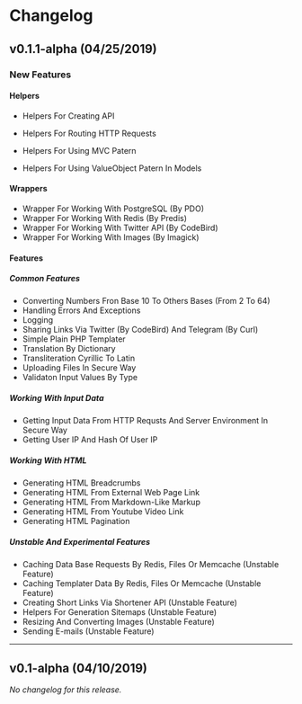 # Changelog

## v0.1.1-alpha (04/25/2019)

### New Features

#### Helpers

-   Helpers For Creating API

-   Helpers For Routing HTTP Requests

-   Helpers For Using MVC Patern

-   Helpers For Using ValueObject Patern In Models

#### Wrappers

-   Wrapper For Working With PostgreSQL (By PDO)
-   Wrapper For Working With Redis (By Predis)
-   Wrapper For Working With Twitter API (By CodeBird)
-   Wrapper For Working With Images (By Imagick)

#### Features

##### Common Features

-   Converting Numbers Fron Base 10 To Others Bases (From 2 To 64)
-   Handling Errors And Exceptions
-   Logging
-   Sharing Links Via Twitter (By CodeBird) And Telegram (By Curl)
-   Simple Plain PHP Templater
-   Translation By Dictionary
-   Transliteration Cyrillic To Latin
-   Uploading Files In Secure Way
-   Validaton Input Values By Type

##### Working With Input Data

-   Getting Input Data From HTTP Requsts And Server Environment In Secure Way
-   Getting User IP And Hash Of User IP

##### Working With HTML

-   Generating HTML Breadcrumbs
-   Generating HTML From External Web Page Link
-   Generating HTML From Markdown-Like Markup
-   Generating HTML From Youtube Video Link
-   Generating HTML Pagination

##### Unstable And Experimental Features

-   Caching Data Base Requests By Redis, Files Or Memcache (Unstable Feature)
-   Caching Templater Data By Redis, Files Or Memcache (Unstable Feature)
-   Creating Short Links Via Shortener API (Unstable Feature)
-   Helpers For Generation Sitemaps (Unstable Feature)
-   Resizing And Converting Images (Unstable Feature)
-   Sending E-mails (Unstable Feature)

---

## v0.1-alpha (04/10/2019)

*No changelog for this release.*
